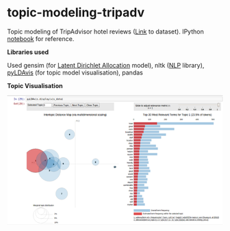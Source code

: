 # topic-modeling-tripadv
Topic modeling of TripAdvisor hotel reviews ([Link](http://times.cs.uiuc.edu/~wang296/Data) to dataset). IPython [notebook](http://nbviewer.jupyter.org/gist/supercr7/733530249c06ecbf2689) for reference.

**Libraries used**

Used gensim (for [Latent Dirichlet Allocation](https://en.wikipedia.org/wiki/Latent_Dirichlet_allocation) model), nltk ([NLP](https://en.wikipedia.org/wiki/Natural_language_processing) library), [pyLDAvis](https://github.com/bmabey/pyLDAvis) (for topic model visualisation), pandas

**Topic Visualisation**

![caption](lda_visualisation.png)


